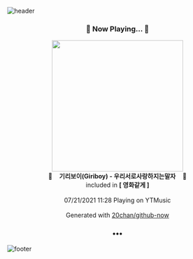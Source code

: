 ![header](https://capsule-render.vercel.app/api?type=wave&height=170&section=header&text=Hi.%20I'm%20SHIFT&fontColor=090707&fontAlignX=45&fontAlignY=65&fontSize=100)

<h3 align="center">🎵 Now Playing... 🎵</h3>
<p align="center">
  <a href="https://music.youtube.com/watch?v=1fAGyOu7xeE">
    <img width="300" src="https://lh3.googleusercontent.com/JZF4Y9aEX6m4FptTS_japPrAoM0IshfJISJwI57cuWLs3Ii4Whyo-LU7O9ExENJN4ee7E_RBvsGn_lI">
  </a>
  <br>
  🎵&nbsp&nbsp&nbsp <b>기리보이(Giriboy) - 우리서로사랑하지는말자</b> &nbsp&nbsp&nbsp🎵
  <br>
  included in <b>[ 영화같게 ]</b>
  
  <br />
  <br />
  07/21/2021 11:28 Playing on YTMusic
  <br />
  <br />
  Generated with <a href="https://github.com/20chan/github-now">20chan/github-now</a>
</p>

<h3 align="center">•••</h3>

![footer](https://capsule-render.vercel.app/api?type=wave&height=150&section=footer)
